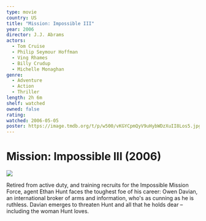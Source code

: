 ```yaml
---
type: movie
country: US
title: "Mission: Impossible III"
year: 2006
director: J.J. Abrams
actors:
  - Tom Cruise
  - Philip Seymour Hoffman
  - Ving Rhames
  - Billy Crudup
  - Michelle Monaghan
genre:
  - Adventure
  - Action
  - Thriller
length: 2h 6m
shelf: watched
owned: false
rating:
watched: 2006-05-05
poster: https://image.tmdb.org/t/p/w500/vKGYCpmQyV9uHybWDzXuII8Los5.jpg
---
```


# Mission: Impossible III (2006)

![](https://image.tmdb.org/t/p/w500/vKGYCpmQyV9uHybWDzXuII8Los5.jpg)

Retired from active duty, and training recruits for the Impossible Mission Force, agent Ethan Hunt faces the toughest foe of his career: Owen Davian, an international broker of arms and information, who's as cunning as he is ruthless. Davian emerges to threaten Hunt and all that he holds dear – including the woman Hunt loves.